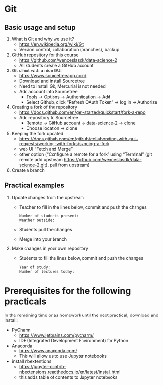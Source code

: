 # Git

## Basic usage and setup

1. What is Git and why we use it?
   - https://en.wikipedia.org/wiki/Git
   - Version control, collaboration (branches), backup
2. GitHub repository for this course
   - https://github.com/wenceslasdk/data-science-2
   - All students create a GitHub account
3. Git client with a nice GUI
   - https://www.sourcetreeapp.com/
   - Download and install Sourcetree 
   - Need to install Git, Mercurial is not needed
   - Add account into Sourcetree 
     - Tools -> Options -> Authentication -> Add
     - Select Github, click “Refresh OAuth Token” -> log in -> Authorize
4. Creating a fork of the repository
   - https://docs.github.com/en/get-started/quickstart/fork-a-repo
   - Add repository to Sourcetree
     - Remote -> GitHub account -> data-science-2 -> clone
     - Choose location -> clone
5. Keeping the fork updated
   - https://docs.github.com/en/github/collaborating-with-pull-requests/working-with-forks/syncing-a-fork
   - web UI “Fetch and Merge”
   - other option (“Configure a remote for a fork” using “Terminal” (git remote add upstream https://github.com/wenceslasdk/data-science-2.git), pull from upstream)
6.	Create a branch


## Practical examples
1. Update changes from the upstream
   - Teacher to fill in the lines below, commit and push the changes

         Number of students present: 
         Weather outside:
   
   - Students pull the changes
   - Merge into your branch

2. Make changes in your own repository 
   - Students to fill the lines below, commit and push the changes
   
         Year of study:
         Number of lectures today:

# Prerequisites for the following practicals 

In the remaining time or as homework until the next practical, download and install:
- PyCharm
  - https://www.jetbrains.com/pycharm/
  - IDE (Integrated Development Environment) for Python
- Anaconda
  - https://www.anaconda.com/
  - This will allow us to use Jupyter notebooks
- install nbextentions
  - https://jupyter-contrib-nbextensions.readthedocs.io/en/latest/install.html
  - this adds table of contents to Jupyter notebooks
